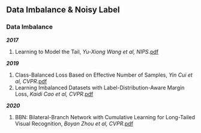 ## Data Imbalance & Noisy Label

### Data Imbalance

***2017***
1. Learning to Model the Tail, *Yu-Xiong Wang et al, NIPS*.[pdf](https://papers.nips.cc/paper/2017/file/147ebe637038ca50a1265abac8dea181-Paper.pdf)

***2019***
1. Class-Balanced Loss Based on Effective Number of Samples, *Yin Cui et al, CVPR*.[pdf](https://openaccess.thecvf.com/content_CVPR_2019/papers/Cui_Class-Balanced_Loss_Based_on_Effective_Number_of_Samples_CVPR_2019_paper.pdf)
1. Learning Imbalanced Datasets with Label-Distribution-Aware Margin Loss, *Kaidi Cao et al, CVPR*.[pdf](https://papers.nips.cc/paper/2019/file/621461af90cadfdaf0e8d4cc25129f91-Paper.pdf)

***2020***
1. BBN: Bilateral-Branch Network with Cumulative Learning for Long-Tailed Visual Recognition, *Boyan Zhou et al, CVPR*.[pdf](https://arxiv.org/pdf/1912.02413.pdf)
